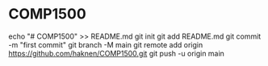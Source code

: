 # COMP1500
echo "# COMP1500" >> README.md
git init
git add README.md
git commit -m "first commit"
git branch -M main
git remote add origin https://github.com/haknen/COMP1500.git
git push -u origin main

